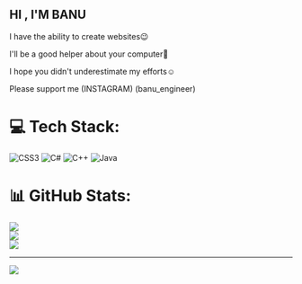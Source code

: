 ## HI , I'M  BANU 

I have the ability to create websites😉<br/>

I'll be a good helper about your computer🌸<br/>

I hope you didn't underestimate my efforts☺️<br>

Please support me (INSTAGRAM) (banu_engineer)






# 💻 Tech Stack:
![CSS3](https://img.shields.io/badge/css3-%231572B6.svg?style=for-the-badge&logo=css3&logoColor=white) ![C#](https://img.shields.io/badge/c%23-%23239120.svg?style=for-the-badge&logo=csharp&logoColor=white) ![C++](https://img.shields.io/badge/c++-%2300599C.svg?style=for-the-badge&logo=c%2B%2B&logoColor=white) ![Java](https://img.shields.io/badge/java-%23ED8B00.svg?style=for-the-badge&logo=openjdk&logoColor=white)
# 📊 GitHub Stats:
![](https://github-readme-stats.vercel.app/api?username=banu459&theme=gruvbox&hide_border=false&include_all_commits=false&count_private=false)<br/>
![](https://nirzak-streak-stats.vercel.app/?user=banu459&theme=gruvbox&hide_border=false)<br/>
![](https://github-readme-stats.vercel.app/api/top-langs/?username=banu459&theme=gruvbox&hide_border=false&include_all_commits=false&count_private=false&layout=compact)

---
[![](https://visitcount.itsvg.in/api?id=banu459&icon=0&color=0)](https://visitcount.itsvg.in)

<!-- Proudly created with GPRM ( https://gprm.itsvg.in ) -->
